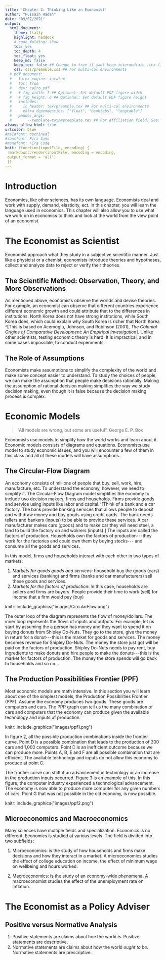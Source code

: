 ```yaml
---
title: 'Chapter 2: Thinking Like an Economist'
author: "Hussain Hadah"
date: "09/07/2021"
output: 
  html_document:
    theme: flatly
    highlight: haddock
    # code_folding: show
    toc: yes
    toc_depth: 4
    toc_float: yes
    keep_md: false
    keep_tex: false ## Change to true if want keep intermediate .tex file
    css: css/preamble.css ## For multi-col environments
  # pdf_document:
  #   latex_engine: xelatex
  #   toc: true
  #   dev: cairo_pdf
  #   # fig_width: 7 ## Optional: Set default PDF figure width
  #   # fig_height: 6 ## Optional: Set default PDF figure height
  #   includes:
  #     in_header: tex/preamble.tex ## For multi-col environments
  #     extra_dependencies: ["float", "booktabs", "longtable"]
  #   pandoc_args:
  #       --template=tex/mytemplate.tex ## For affiliation field. See: https://bit.ly/2T191uZ
always_allow_html: true
urlcolor: blue
#mainfont: cochineal
#sansfont: Fira Sans
#monofont: Fira Code 
knit: (function(inputFile, encoding) {
 rmarkdown::render(inputFile, encoding = encoding, 
 output_format = 'all') 
 })
---
```


# Introduction

Economics, like other sciences, has its own language. Economists deal and work with supply, demand, elasticity, ect. In this chapter, you will learn the language used in economics. This chapter will also allow you to use what we work on in economics to think and look at the world from the view point of an economist.

# The Economist as Scientist

Economist approach what they study in a subjective scientific manner. Just like a physicist or a chemist, economists introduce theories and hypotheses, collect and analyze data to reject or verify their theories. 

## The Scientific Method: Observation, Theory, and More Observations

As mentioned above, economists observe the worlds and devise theories. For example, an economist can observe that different countries experience different economic growth and could attribute that to the differences in institutions. North Korea does not have strong institutions, while South Korea does, which could explain why South Korea is richer that North Korea ^[This is based on Acemoglu, Johnson, and Robinson (2001), _The Colonial Origins of Comparative Development: An Empirical Investigation_]. Unlike other scientists, testing economic theory is hard. It is impractical, and in some cases impossible, to conduct experiments. 

## The Role of Assumptions

Economists make assumptions to simplify the complexity of the world and make some concept easier to understand. To study the choices of people, we can make the assumption that people make decisions rationally. Making the assumption of rational decision making simplifies the way we study decision making, even though it is false because the decision making process is complex.

# Economic Models

> “All models are wrong, but some are useful”. George E. P. Box

Economists use models to simplify how the world works and learn about it. Economic models consists of diagrams and equations. Economists use model to study economic issues, and you will encounter a few of them in this class and all of these models will have assumptions.

## The Circular-Flow Diagram

An economy consists of millions of people that buy, sell, work, hire, manufacture, etc. To understand the economy, however, we need to simplify it. The Circular-Flow Diagram model simplifies the economy to include two decision makers, firms and households. Firms provide goods and service using inputs like labor and capital.^[Think of a bank and a car factory. The bank provide banking services that allows people to deposit and withdraw money and buy goods using credit cards. The bank needs tellers and bankers (inputs) to be able to provide these services. A car manufacturer makes cars (goods) and to make car they will need steel, a land to build the factory on and wokrers (inputs).] The inputs are called the factors of production. Households own the factors of production---they work for the factories and could own them by buying stocks--- and consume all the goods and services.

In this model, firms and households interact with each other in two types of markets:

1. _Markets for goods goods and services_: household buy the goods (cars) and services (banking) and firms (banks and car manufacturers) sell these goods and services.
2. _Markets for the factors of production_: In this case, households are sellers and firms are buyers. People provide their time to work (sell) for income that a firm would pay (buy)

knitr::include_graphics("images/CircularFlow.png")

The outer loop of the diagram represents the flow of money/dollars. The inner loop represents the flows of inputs and outputs. For example, let us start by assuming the a person has money and they want to spend it on buying donuts from Shipley Do-Nuts. They go to the store, give the money in return for a donut---this is the market for goods and services. The money becomes revenue for Shipley Do-Nuts. The money the store just got will be paid on the factors of production. Shipley Do-Nuts needs to pay rent, buy ingredients to make donuts and hire people to make the donuts---this is the market for factors of production. The money the store spends will go back to households and so on...

## The Production Possibilities Frontier (PPF)

Most economic models are math intensive. In this section you will learn about one of the simplest models, the Production Possibilities Frontier (PPF). Assume the economy produces two goods. These goods are computers and cars. The PPP graph can tell us the many combination of cars and computers that the economy can produce given the available technology and inputs of production.

knitr::include_graphics("images/ppf1.png")

In figure 2, all the possible production combinations inside the frontier curve. Point D is a possible combination that leads to the production of 300 cars and 1,000 computers. Point D is an inefficient outcome because we can produce more. Points A, B, E and F are all possible combination that are efficient. The available technology and inputs do not allow this economy to produce at point C. 

The frontier curve can shift if an advancement in technology or an increase in the production inputs occurred. Figure 3 is an example of this. In this figure, the computer industry experienced a technological advancement. The economy is now able to produce more computer for any given numbers of cars. Point G that was not possible in the old economy, is now possible.

knitr::include_graphics("images/ppf2.png")

## Microeconomics and Macroeconomics

Many sciences have multiple fields and specialization. Economics is no different. Economics is studied at various levels. The field is divided into two subfields:

1. Microeconomics: is the study of how households and firms make decisions and how they interact in a market. A microeconomics studies the effect of college education on income, the effect of minimum wage on wellbeing and hours worked. 

2. Macroeconomics: is the study of an economy-wide phenomena. A macroeconomist studies the effect of the unemployment rate on inflation.

# The Economist as a Policy Adviser

## Positive versus Normative Analysis

1. Positive statements are claims about hoe the world _is_. Positive statements are descriptive.
2. Normative statements are claims about how the world _ought to be_. Normative statements are prescriptive. 



